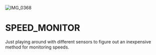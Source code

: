 ![IMG_0368](https://github.com/user-attachments/assets/45647879-e2a8-456c-9815-476c1fc90e9a)
# SPEED_MONITOR
Just playing around with different sensors to figure out an inexpensive method for monitoring speeds.
